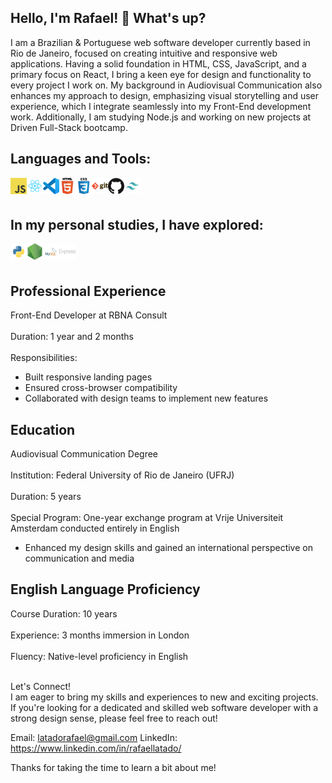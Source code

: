 ## Hello, I'm Rafael! 👋 What's up?
I am a Brazilian & Portuguese web software developer currently based in Rio de Janeiro, focused on creating intuitive and responsive web applications. Having a solid foundation in HTML, CSS, JavaScript, and a primary focus on React, I bring a keen eye for design and functionality to every project I work on. My background in Audiovisual Communication also enhances my approach to design, emphasizing visual storytelling and user experience, which I integrate seamlessly into my Front-End development work. Additionally, I am studying Node.js and working on new projects at Driven Full-Stack bootcamp.

## Languages and Tools:
<img align="left" alt="JavaScript" width="26px" src="https://raw.githubusercontent.com/github/explore/80688e429a7d4ef2fca1e82350fe8e3517d3494d/topics/javascript/javascript.png" />
<img align="left" alt="React" width="26px" src="https://raw.githubusercontent.com/github/explore/80688e429a7d4ef2fca1e82350fe8e3517d3494d/topics/react/react.png" />
<img align="left" alt="Visual Studio Code" width="26px" src="https://raw.githubusercontent.com/github/explore/80688e429a7d4ef2fca1e82350fe8e3517d3494d/topics/visual-studio-code/visual-studio-code.png" />
<img align="left" alt="HTML5" width="26px" src="https://raw.githubusercontent.com/github/explore/80688e429a7d4ef2fca1e82350fe8e3517d3494d/topics/html/html.png" />
<img align="left" alt="CSS3" width="26px" src="https://raw.githubusercontent.com/github/explore/80688e429a7d4ef2fca1e82350fe8e3517d3494d/topics/css/css.png" />
<img align="left" alt="Git" width="26px" src="https://raw.githubusercontent.com/github/explore/80688e429a7d4ef2fca1e82350fe8e3517d3494d/topics/git/git.png" />
<img align="left" alt="GitHub" width="26px" src="https://raw.githubusercontent.com/github/explore/78df643247d429f6cc873026c0622819ad797942/topics/github/github.png" />
<img align="left" alt="Tailwind" width="26px" src="https://raw.githubusercontent.com/github/explore/main/topics/tailwind/tailwind.png" /> 
<br />
<br />

## In my personal studies, I have explored:
<img align="left" alt="python" width="26px" src="https://raw.githubusercontent.com/github/explore/80688e429a7d4ef2fca1e82350fe8e3517d3494d/topics/python/python.png" />
<img align="left" alt="Node.js" width="26px" src="https://raw.githubusercontent.com/github/explore/80688e429a7d4ef2fca1e82350fe8e3517d3494d/topics/nodejs/nodejs.png" />
<img align="left" alt="MySQL" width="26px" src="https://raw.githubusercontent.com/github/explore/main/topics/mysql/mysql.png" />
<img align="left" alt="Express" width="26px" src="https://github.com/github/explore/blob/main/topics/express/express.png?raw=true" />
<br />
<br />

## Professional Experience
Front-End Developer at RBNA Consult<br><br>
Duration: 1 year and 2 months<br><br>
Responsibilities:
- Built responsive landing pages
- Ensured cross-browser compatibility
- Collaborated with design teams to implement new features

## Education
Audiovisual Communication Degree<br><br>
Institution: Federal University of Rio de Janeiro (UFRJ)<br><br>
Duration: 5 years<br><br>
Special Program: One-year exchange program at Vrije Universiteit Amsterdam conducted entirely in English
- Enhanced my design skills and gained an international perspective on communication and media

## English Language Proficiency
Course Duration: 10 years<br><br>
Experience: 3 months immersion in London<br><br>
Fluency: Native-level proficiency in English<br><br>

Let's Connect!<br>
I am eager to bring my skills and experiences to new and exciting projects. If you're looking for a dedicated and skilled web software developer with a strong design sense, please feel free to reach out!

Email: latadorafael@gmail.com
LinkedIn: https://www.linkedin.com/in/rafaellatado/

Thanks for taking the time to learn a bit about me!
